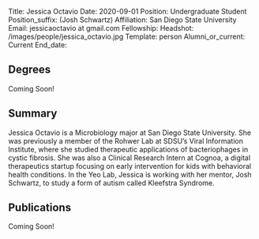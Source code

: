 Title: Jessica Octavio
Date: 2020-09-01
Position: Undergraduate Student
Position_suffix: (Josh Schwartz)
Affiliation: San Diego State University
Email: jessicaoctavio at gmail.com
Fellowship:
Headshot: /images/people/jessica_octavio.jpg
Template: person
Alumni_or_current: Current
End_date:
<!-- Status: draft -->

## Degrees
Coming Soon!

## Summary
Jessica Octavio is a Microbiology major at San Diego State University. She was previously a member of the Rohwer Lab at SDSU’s Viral Information Institute, where she studied therapeutic applications of bacteriophages in cystic fibrosis. She was also a Clinical Research Intern at Cognoa, a digital therapeutics startup focusing on early intervention for kids with behavioral health conditions. In the Yeo Lab, Jessica is working with her mentor, Josh Schwartz, to study a form of autism called Kleefstra Syndrome.

## Publications
Coming Soon!
